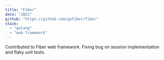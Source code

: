```yaml
---
title: "Fiber"
date: "2021"
github: "https://github.com/gofiber/fiber"
stack:
  - "golang"
  - "web framework"
---
```


Contributed to Fiber web framework. Fixing bug on session implementation and flaky unit tests.
